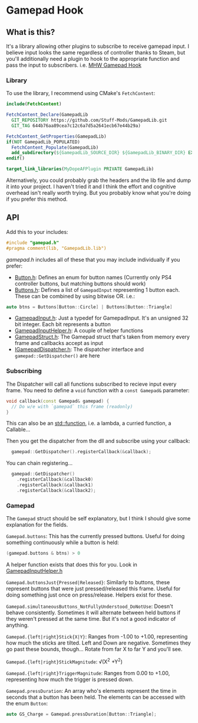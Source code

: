 # Gamepad Hook

## What is this?

It's a library allowing other plugins to subscribe to receive gamepad input.
I believe input looks the same regardless of controller thanks to Steam,
but you'll additionally need a plugin to hook to the appropriate function and pass the input to subscribers.
i.e. [MHW Gamepad Hook](https://github.com/Stuff-Mods/MHW-GamepadHook)

### Library

To use the library, I recommend using CMake's `FetchContent`:

```CMake
include(FetchContent)

FetchContent_Declare(GamepadLib
  GIT_REPOSITORY https://github.com/Stuff-Mods/GamepadLib.git
  GIT_TAG 644b76aa89cea7c12c6a7d5a2641ecb67e44b29a)

FetchContent_GetProperties(GamepadLib)
if(NOT GamepadLib_POPULATED)
  FetchContent_Populate(GamepadLib)
  add_subdirectory(${GamepadLib_SOURCE_DIR} ${GamepadLib_BINARY_DIR} EXCLUDE_FROM_ALL)
endif()

target_link_libraries(MyDopeAFPlugin PRIVATE GamepadLib)
```

Alternatively, you could probably grab the headers and the lib file and dump it into your project.
I haven't tried it and I think the effort and cognitive overhead isn't really worth trying.
But you probably know what you're doing if you prefer this method.

## API

Add this to your includes:

```cpp
#include "gamepad.h"
#pragma comment(lib, "GamepadLib.lib")
```

_gamepad.h_ includes all of these that you may include individually if you prefer:

- [Button.h](https://github.com/Stuff-Mods/GamepadLib/blob/master/src/GamepadHeaders/Button.h): Defines an enum for button names (Currently only PS4 controller buttons, but matching buttons should work)
- [Buttons.h](https://github.com/Stuff-Mods/GamepadLib/blob/master/src/GamepadHeaders/Buttons.h): Defines a list of `GamepadInput` representing 1 button each. These can be combined by using bitwise OR. i.e.:

```cpp
auto btns = Buttons[Button::Circle] | Buttons[Button::Triangle]
```

- [GamepadInput.h](https://github.com/Stuff-Mods/GamepadLib/blob/master/src/GamepadHeaders/GamepadInput.h): Just a typedef for GamepadInput. It's an unsigned 32 bit integer. Each bit represents a button
- [GamepadInputHelper.h](https://github.com/Stuff-Mods/GamepadLib/blob/master/src/GamepadHeaders/GamepadInputHelper.h): A couple of helper functions
- [GamepadStruct.h](https://github.com/Stuff-Mods/GamepadLib/blob/master/src/GamepadHeaders/GamepadStruct.h): The Gamepad struct that's taken from memory every frame and callbacks accept as input
- [IGamepadDispatcher.h](https://github.com/Stuff-Mods/GamepadLib/blob/master/src/GamepadHeaders/IGamepadDispatcher.h): The dispatcher interface and `gamepad::GetDispatcher()` are here

### Subscribing

The Dispatcher will call all functions subscribed to recieve input every frame. You need to define a `void` function with a `const Gamepad&` parameter:

```cpp
void callback(const Gamepad& gamepad) { 
  // Do w/e with `gamepad` this frame (readonly)
}
```

This can also be an [std::function](https://en.cppreference.com/w/cpp/utility/functional/function), i.e. a lambda, a curried function, a Callable...

Then you get the dispatcher from the dll and subscribe using your callback:

```cpp
  gamepad::GetDispatcher().registerCallback(&callback);
```

You can chain registering...

```cpp
  gamepad::GetDispatcher()
    .registerCallback(&callback0)
    .registerCallback(&callback1)
    .registerCallback(&callback2);
```

### Gamepad

The `Gamepad` struct should be self explanatory, but I think I should give some explanation for the fields.

`Gamepad.buttons`: This has the currently pressed buttons. Useful for doing something continuously while a button is held:

```cpp
(gamepad.buttons & btns) > 0
```

A helper function exists that does this for you. Look in [GamepadInputHelper.h](https://github.com/Stuff-Mods/GamepadLib/blob/master/src/GamepadHeaders/GamepadInputHelper.h)

`Gamepad.buttonsJust{Pressed|Released}`: Similarly to buttons, these represent buttons that were just pressed/released this frame. Useful for doing something just once on press/release. Helpers exist for these.

`Gamepad.simultaneousButtons_NotFullyUnderstood_DoNotUse`: Doesn't behave consistently. Sometimes it will alternate between held buttons if they weren't pressed at the same time. But it's not a good indicator of anything.

`Gamepad.{left|right}Stick{X|Y}`: Ranges from -1.00 to +1.00, representing how much the sticks are tilted. Left and Down are negative. Sometimes they go past these bounds, though... Rotate from far X to far Y and you'll see.

`Gamepad.{left|right}StickMagnitude`: &Sqrt;(X<sup>2</sup> +Y<sup>2</sup>)

`Gamepad.{left|right}TriggerMagnitude`: Ranges from 0.00 to +1.00, representing how much the trigger is pressed down.

`Gamepad.pressDuration`: An array who's elements represent the time in seconds that a button has been held. The elements can be accessed with the enum `Button`:

```cpp
auto GS_Charge = Gamepad.pressDuration[Button::Triangle];
```
